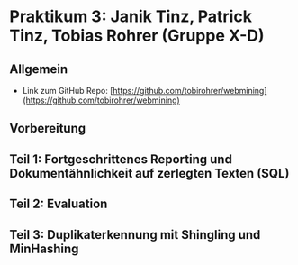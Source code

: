 # Praktikum 3: Janik Tinz, Patrick Tinz, Tobias Rohrer (Gruppe X-D)

## Allgemein
* Link zum GitHub Repo: [https://github.com/tobirohrer/webmining](https://github.com/tobirohrer/webmining)

## Vorbereitung 

## Teil 1: Fortgeschrittenes Reporting und Dokumentähnlichkeit auf zerlegten Texten (SQL)


## Teil 2: Evaluation


## Teil 3: Duplikaterkennung mit Shingling und MinHashing